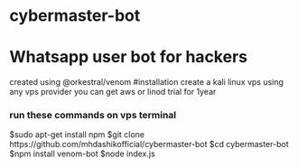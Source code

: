 # cybermaster-bot
<h1>Whatsapp user bot for hackers</h1>
created using <a heref ="https://github.com/orkestral/venom">@orkestral/venom</a>
#installation
create a kali linux vps using any vps provider you can get aws or linod trial for 1year
<h3>run these commands on vps terminal </h3>
$sudo apt-get install npm
$git clone https://github.com/mhdashikofficial/cybermaster-bot
$cd cybermaster-bot
$npm install venom-bot 
$node index.js
